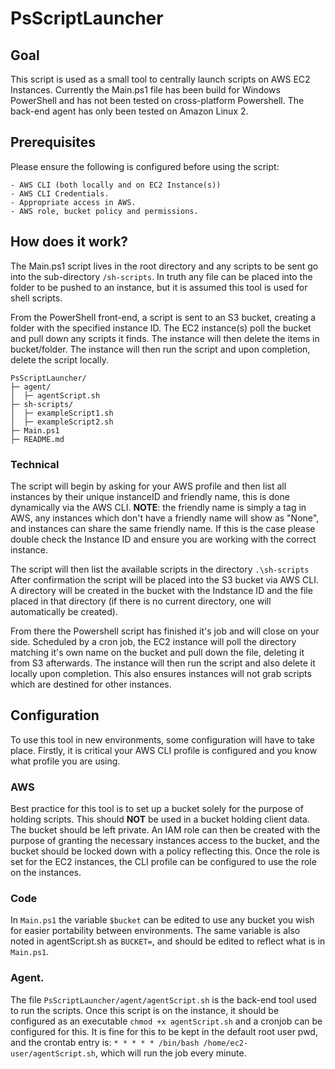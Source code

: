 # PsScriptLauncher

## Goal

This script is used as a small tool to centrally launch scripts on AWS EC2 Instances. Currently the Main.ps1 file has been build for Windows PowerShell and has not been tested on cross-platform Powershell. The back-end agent has only been tested on Amazon Linux 2.

## Prerequisites

Please ensure the following is configured before using the script:

    - AWS CLI (both locally and on EC2 Instance(s))
    - AWS CLI Credentials.
    - Appropriate access in AWS.
    - AWS role, bucket policy and permissions.

## How does it work?

The Main.ps1 script lives in the root directory and any scripts to be sent go into the sub-directory `/sh-scripts`. In truth any file can be placed into the folder to be pushed to an instance, but it is assumed this tool is used for shell scripts.

From the PowerShell front-end, a script is sent to an S3 bucket, creating a folder with the specified instance ID. The EC2 instance(s) poll the bucket and pull down any scripts it finds. The instance will then delete the items in bucket/folder. The instance will then run the script and upon completion, delete the script locally.

```
PsScriptLauncher/
├─ agent/
│  ├─ agentScript.sh
├─ sh-scripts/
│  ├─ exampleScript1.sh
│  ├─ exampleScript2.sh
├─ Main.ps1
├─ README.md
```

### Technical

The script will begin by asking for your AWS profile and then list all instances by their unique instanceID and friendly name, this is done dynamically via the AWS CLI. **NOTE**: the friendly name is simply a tag in AWS, any instances which don't have a friendly name will show as "None", and instances can share the same friendly name. If this is the case please double check the Instance ID and ensure you are working with the correct instance.

The script will then list the available scripts in the directory `.\sh-scripts` After confirmation the script will be placed into the S3 bucket via AWS CLI. A directory will be created in the bucket with the Indstance ID and the file placed in that directory (if there is no current directory, one will automatically be created).

From there the Powershell script has finished it's job and will close on your side. Scheduled by a cron job, the EC2 instance will poll the directory matching it's own name on the bucket and pull down the file, deleting it from S3 afterwards. The instance will then run the script and also delete it locally upon completion. This also ensures instances will not grab scripts which are destined for other instances.

## Configuration

To use this tool in new environments, some configuration will have to take place. Firstly, it is critical your AWS CLI profile is configured and you know what profile you are using.

### AWS

Best practice for this tool is to set up a bucket solely for the purpose of holding scripts. This should **NOT** be used in a bucket holding client data. The bucket should be left private.
An IAM role can then be created with the purpose of granting the necessary instances access to the bucket, and the bucket should be locked down with a policy reflecting this. Once the role is set for the EC2 instances, the CLI profile can be configured to use the role on the instances.

### Code

In `Main.ps1` the variable `$bucket` can be edited to use any bucket you wish for easier portability between environments. The same variable is also noted in agentScript.sh as `BUCKET=`, and should be edited to reflect what is in `Main.ps1`.

### Agent.

The file `PsScriptLauncher/agent/agentScript.sh` is the back-end tool used to run the scripts. Once this script is on the instance, it should be configured as an executable `chmod +x agentScript.sh` and a cronjob can be configured for this. It is fine for this to be kept in the default root user pwd, and the crontab entry is: `* * * * * /bin/bash /home/ec2-user/agentScript.sh`, which will run the job every minute.
